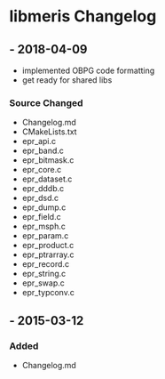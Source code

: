 
# libmeris Changelog

## <VERSION> - 2018-04-09
 - implemented OBPG code formatting
 - get ready for shared libs

### Source Changed
  * Changelog.md
  * CMakeLists.txt
  * epr_api.c
  * epr_band.c
  * epr_bitmask.c
  * epr_core.c
  * epr_dataset.c
  * epr_dddb.c
  * epr_dsd.c
  * epr_dump.c
  * epr_field.c
  * epr_msph.c
  * epr_param.c
  * epr_product.c
  * epr_ptrarray.c
  * epr_record.c
  * epr_string.c
  * epr_swap.c
  * epr_typconv.c

## <VERSION> - 2015-03-12
### Added
  * Changelog.md
